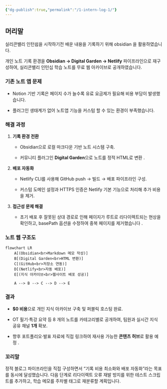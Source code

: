 ```yaml
---
{"dg-publish":true,"permalink":"/1-intern-log-1/"}
---
```



## **머리말**

실리콘밸리 인턴쉽을 시작하기전 배운 내용을 기록하기 위해 obsidian 을 활용하였습니다.  

개인 노트 기록 환경을 **Obsidian → Digital Garden → Netlify** 파이프라인으로 재구성하여, 실리콘밸리 인턴십 학습 노트를 무료 웹 아카이브로 공개하였습니다.
  

### **기존 노트 앱 문제**

- Notion 기반 기록은 페이지 수가 늘수록 유료 요금제가 필요해 비용 부담이 발생했습니다.

- 플러그인 생태계가 없어 노트앱 기능을 커스텀 할 수 있는 환경이 부족했습니다.
  

### **해결 과정**

1. **기록 환경 전환**
    
    - Obsidian으로 로컬 마크다운 기반 노트 시스템 구축.
    
    - 커뮤니티 플러그인 **Digital Garden**으로 노트를 정적 HTML로 변환 .
    
2. **배포 자동화**
    
    - Netlify CLI를 사용해 GitHub push → 빌드 → 배포 파이프라인 구성.
    
    - 커스텀 도메인 설정과 HTTPS 인증은 Netlify 기본 기능으로 처리해 추가 비용을 제거.
    
3. **접근성 문제 해결**
    
    - 초기 배포 후 잘못된 상대 경로로 인해 페이지가 루트로 리다이렉트되는 현상을 확인하고, basePath 옵션을 수정하여 중복 페이지를 제거했습니다 .

### 노트 웹 구조도

```mermaid
flowchart LR
    A[(Obsidian<br>Markdown 메모 작성)]
    B[(Digital Garden<br>HTML 변환)]
    C[(GitHub<br>저장소 연동)]
    D[(Netlify<br>자동 배포)]
    E[(지식 아카이브<br>웹사이트 배포 성공)]

    A --> B --> C --> D --> E
```

  

### **결과**

- **$0 비용**으로 개인 지식 아카이브 구축 및 퍼블릭 호스팅 완료.

- OT 필기·특강 요약 등 8 개의 노트를 카테고리별로 공개하여, 팀원과 실시간 지식 공유 채널 **1개** 확보.

- 향후 포트폴리오·발표 자료에 직접 링크하여 재사용 가능한 **콘텐츠 허브**로 활용 예정 .


  

### **꼬리말**
  

정적 블로그 파이프라인을 직접 구성하면서 “기록 비용 최소화와 배포 자동화”라는 목표를 동시에 달성했습니다. 다음 단계로 리다이렉트 오류 재발 방지를 위한 테스트 스크립트를 추가하고, 학습 메모를 주차별 태그로 재분류할 계획입니다.